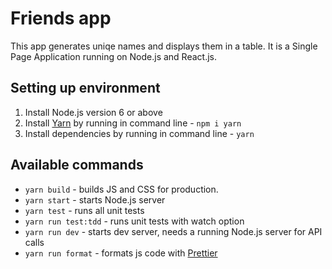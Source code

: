 # Friends app #
This app generates uniqe names and displays them in a table. It is a Single Page Application running on Node.js and React.js.

## Setting up environment ##
1. Install Node.js version 6 or above
1. Install [Yarn](https://yarnpkg.com/en/) by running in command line - `npm i yarn`
1. Install dependencies by running in command line - `yarn`

## Available commands ##
* `yarn build` - builds JS and CSS for production.
* `yarn start` - starts Node.js server
* `yarn test` - runs all unit tests
* `yarn run test:tdd` - runs unit tests with watch option
* `yarn run dev` - starts dev server, needs a running Node.js server for API calls
* `yarn run format` - formats js code with [Prettier](https://github.com/prettier/prettier)
